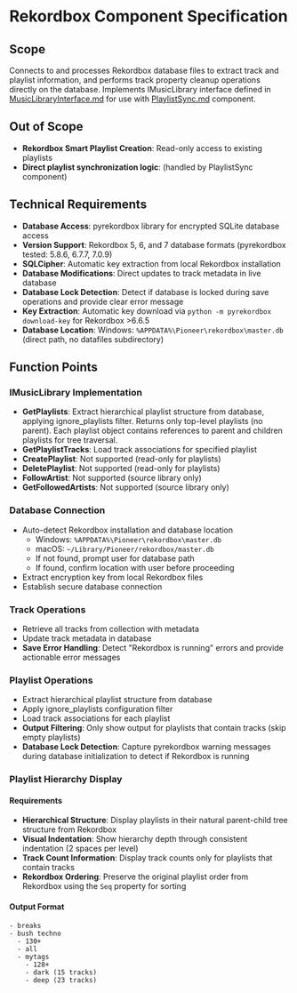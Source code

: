 # Rekordbox Component Specification

## Scope

Connects to and processes Rekordbox database files to extract track and playlist information, and performs track property cleanup operations directly on the database.
Implements IMusicLibrary interface defined in [MusicLibraryInterface.md](MusicLibraryInterface.md) for use with [PlaylistSync.md](PlaylistSync.md) component.

## Out of Scope

- **Rekordbox Smart Playlist Creation**: Read-only access to existing playlists
- **Direct playlist synchronization logic**: (handled by PlaylistSync component)

## Technical Requirements

- **Database Access**: pyrekordbox library for encrypted SQLite database access
- **Version Support**: Rekordbox 5, 6, and 7 database formats (pyrekordbox tested: 5.8.6, 6.7.7, 7.0.9)
- **SQLCipher**: Automatic key extraction from local Rekordbox installation
- **Database Modifications**: Direct updates to track metadata in live database
- **Database Lock Detection**: Detect if database is locked during save operations and provide clear error message
- **Key Extraction**: Automatic key download via `python -m pyrekordbox download-key` for Rekordbox >6.6.5
- **Database Location**: Windows: `%APPDATA%\Pioneer\rekordbox\master.db` (direct path, no datafiles subdirectory)

## Function Points

### IMusicLibrary Implementation
- **GetPlaylists**: Extract hierarchical playlist structure from database, applying ignore_playlists filter. Returns only top-level playlists (no parent). Each playlist object contains references to parent and children playlists for tree traversal.
- **GetPlaylistTracks**: Load track associations for specified playlist
- **CreatePlaylist**: Not supported (read-only for playlists)
- **DeletePlaylist**: Not supported (read-only for playlists)
- **FollowArtist**: Not supported (source library only)
- **GetFollowedArtists**: Not supported (source library only)

### Database Connection
- Auto-detect Rekordbox installation and database location
  - Windows: `%APPDATA%\Pioneer\rekordbox\master.db`
  - macOS: `~/Library/Pioneer/rekordbox/master.db`
  - If not found, prompt user for database path
  - If found, confirm location with user before proceeding
- Extract encryption key from local Rekordbox files
- Establish secure database connection

### Track Operations
- Retrieve all tracks from collection with metadata
- Update track metadata in database
- **Save Error Handling**: Detect "Rekordbox is running" errors and provide actionable error messages

### Playlist Operations
- Extract hierarchical playlist structure from database
- Apply ignore_playlists configuration filter
- Load track associations for each playlist
- **Output Filtering**: Only show output for playlists that contain tracks (skip empty playlists)
- **Database Lock Detection**: Capture pyrekordbox warning messages during database initialization to detect if Rekordbox is running

### Playlist Hierarchy Display

#### Requirements
- **Hierarchical Structure**: Display playlists in their natural parent-child tree structure from Rekordbox
- **Visual Indentation**: Show hierarchy depth through consistent indentation (2 spaces per level)
- **Track Count Information**: Display track counts only for playlists that contain tracks
- **Rekordbox Ordering**: Preserve the original playlist order from Rekordbox using the `Seq` property for sorting

#### Output Format
```
- breaks
- bush techno
  - 130+
  - all
  - mytags
    - 128+
    - dark (15 tracks)
    - deep (23 tracks)
```
